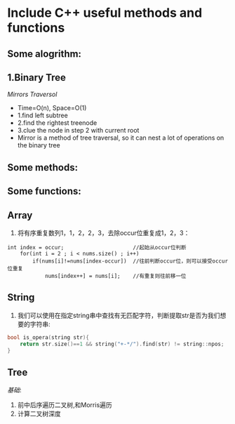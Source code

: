 Include C++ useful methods and functions
================================
Some alogrithm:
---------------
1.Binary Tree
--------------
*Mirrors Traversol*<br>
- Time=O(n), Space=O(1)<br>
- 1.find left subtree<br>
- 2.find the rightest treenode<br>
- 3.clue the node in step 2 with current root<br>
- Mirror is a method of tree traversal, so it can nest a lot of operations on the binary tree<br>
  
  
Some methods:
-------------
Some functions:
---------------
Array
-----
1. 将有序重复数列1，1，2，2，3，去除occur位重复成1，2，3：
```
int index = occur;                      //起始从occur位判断
    for(int i = 2 ; i < nums.size() ; i++)
        if(nums[i]!=nums[index-occur])  //往前判断occur位，则可以接受occur位重复
            nums[index++] = nums[i];    //有重复则往前移一位
```

String
------
1. 我们可以使用在指定string串中查找有无匹配字符，判断提取str是否为我们想要的字符串:
```C++
bool is_opera(string str){
    return str.size()==1 && string("+-*/").find(str) != string::npos;
}
```

Tree
----
*基础*:
1. 前中后序遍历二叉树,和Morris遍历<br>
2. 计算二叉树深度<br>
